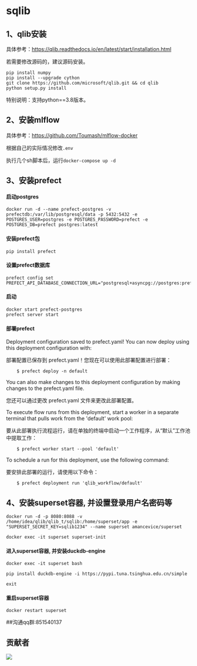 # sqlib


## 1、qlib安装

具体参考：https://qlib.readthedocs.io/en/latest/start/installation.html

若需要修改源码的，建议源码安装。

```
pip install numpy
pip install --upgrade cython
git clone https://github.com/microsoft/qlib.git && cd qlib
python setup.py install
```

特别说明：支持python==3.8版本。

## 2、安装mlflow

具体参考：https://github.com/Toumash/mlflow-docker

根据自己的实际情况修改`.env`

执行几个sh脚本后，运行`docker-compose up -d`

## 3、安装prefect

#### 启动postgres

```
docker run -d --name prefect-postgres -v prefectdb:/var/lib/postgresql/data -p 5432:5432 -e POSTGRES_USER=postgres -e POSTGRES_PASSWORD=prefect -e POSTGRES_DB=prefect postgres:latest
```
#### 安装prefect包
```
pip install prefect
```

#### 设置prefect数据库

```
prefect config set PREFECT_API_DATABASE_CONNECTION_URL="postgresql+asyncpg://postgres:prefect@localhost:5432/prefect"
```

#### 启动

```
docker start prefect-postgres
prefect server start
```


#### 部署prefect

Deployment configuration saved to prefect.yaml! You can now deploy using this deployment configuration with:

部署配置已保存到 prefect.yaml！您现在可以使用此部署配置进行部署：

        $ prefect deploy -n default

You can also make changes to this deployment configuration by making changes to the prefect.yaml file.

您还可以通过更改 prefect.yaml 文件来更改此部署配置。

To execute flow runs from this deployment, start a worker in a separate terminal that pulls work from the 'default' work pool:

要从此部署执行流程运行，请在单独的终端中启动一个工作程序，从“默认”工作池中提取工作：

        $ prefect worker start --pool 'default'

To schedule a run for this deployment, use the following command:

要安排此部署的运行，请使用以下命令：

        $ prefect deployment run 'qlib_workflow/default'



## 4、安装superset容器, 并设置登录用户名密码等
```
docker run -d -p 8080:8088 -v /home/idea/qlib/qlib_t/sqlib:/home/superset/app -e "SUPERSET_SECRET_KEY=sqlib1234" --name superset amancevice/superset

docker exec -it superset superset-init 
```

#### 进入superset容器, 并安装duckdb-engine
```
docker exec -it superset bash

pip install duckdb-engine -i https://pypi.tuna.tsinghua.edu.cn/simple

exit
```

#### 重启superset容器
```
docker restart superset
```

##沟通qq群:851540137
## 贡献者

<a href="https://github.com/eryajf/learn-github/graphs/contributors">
  <img src="https://contrib.rocks/image?repo=eryajf/learn-github" />
</a>
